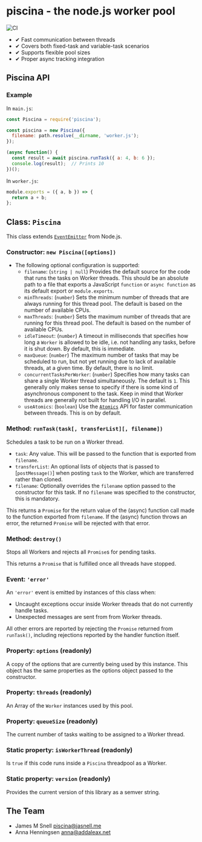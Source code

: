 # piscina - the node.js worker pool

![CI](https://github.com/jasnell/piscina/workflows/CI/badge.svg)

* ✔ Fast communication between threads
* ✔ Covers both fixed-task and variable-task scenarios
* ✔ Supports flexible pool sizes
* ✔ Proper async tracking integration

## Piscina API

### Example

In `main.js`:

```js
const Piscina = require('piscina');

const piscina = new Piscina({
  filename: path.resolve(__dirname, 'worker.js');
});

(async function() {
  const result = await piscina.runTask({ a: 4, b: 6 });
  console.log(result);  // Prints 10
})();
```

In `worker.js`:

```js
module.exports = ({ a, b }) => {
  return a + b;
};
```

## Class: `Piscina`

This class extends [`EventEmitter`][] from Node.js.

### Constructor: `new Piscina([options])`

* The following optional configuration is supported:
  * `filename`: (`string | null`) Provides the default source for the code that
    runs the tasks on Worker threads. This should be an absolute path to a file
    that exports a JavaScript `function` or `async function` as its default
    export or `module.exports`.
  * `minThreads`: (`number`) Sets the minimum number of threads that are always
    running for this thread pool. The default is based on the number of
    available CPUs.
  * `maxThreads`: (`number`) Sets the maximum number of threads that are
    running for this thread pool. The default is based on the number of
    available CPUs.
  * `idleTimeout`: (`number`) A timeout in milliseconds that specifies how long
    a `Worker` is allowed to be idle, i.e. not handling any tasks, before it is
    shut down. By default, this is immediate.
  * `maxQueue`: (`number`) The maximum number of tasks that may be scheduled
    to run, but not yet running due to lack of available threads, at a given
    time. By default, there is no limit.
  * `concurrentTasksPerWorker`: (`number`) Specifies how many tasks can share
    a single Worker thread simultaneously. The default is `1`. This generally
    only makes sense to specify if there is some kind of asynchronous component
    to the task. Keep in mind that Worker threads are generally not built for
    handling I/O in parallel.
  * `useAtomics`: (`boolean`) Use the [`Atomics`][] API for faster communication
    between threads. This is on by default.

### Method: `runTask(task[, transferList][, filename])`

Schedules a task to be run on a Worker thread.

* `task`: Any value. This will be passed to the function that is exported from
  `filename`.
* `transferList`: An optional lists of objects that is passed to
  [`postMessage()`] when posting `task` to the Worker, which are transferred
  rather than cloned.
* `filename`: Optionally overrides the `filename` option passed to the
  constructor for this task. If no `filename` was specified to the constructor,
  this is mandatory.

This returns a `Promise` for the return value of the (async) function call
made to the function exported from `filename`. If the (async) function throws
an error, the returned `Promise` will be rejected with that error.

### Method: `destroy()`

Stops all Workers and rejects all `Promise`s for pending tasks.

This returns a `Promise` that is fulfilled once all threads have stopped.

### Event: `'error'`

An `'error'` event is emitted by instances of this class when:

- Uncaught exceptions occur inside Worker threads that do not currently handle
  tasks.
- Unexpected messages are sent from from Worker threads.

All other errors are reported by rejecting the `Promise` returned from
`runTask()`, including rejections reported by the handler function itself.

### Property: `options` (readonly)

A copy of the options that are currently being used by this instance. This
object has the same properties as the options object passed to the constructor.

### Property: `threads` (readonly)

An Array of the `Worker` instances used by this pool.

### Property: `queueSize` (readonly)

The current number of tasks waiting to be assigned to a Worker thread.

### Static property: `isWorkerThread` (readonly)

Is `true` if this code runs inside a `Piscina` threadpool as a Worker.

### Static property: `version` (readonly)

Provides the current version of this library as a semver string.

## The Team

* James M Snell <piscina@jasnell.me>
* Anna Henningsen <anna@addaleax.net>

[`Atomics`]: https://developer.mozilla.org/en-US/docs/Web/JavaScript/Reference/Global_Objects/Atomics
[`EventEmitter`]: https://nodejs.org/api/events.html
[`postMessage`]: https://nodejs.org/api/worker_threads.html#worker_threads_port_postmessage_value_transferlist
